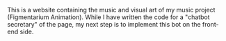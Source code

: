 This is a website containing the music and visual art of my music project (Figmentarium Animation). While I have written the code for a "chatbot secretary" of the page, my next step is to implement this bot on the front-end side.
